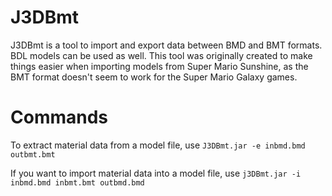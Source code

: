 # J3DBmt
J3DBmt is a tool to import and export data between BMD and BMT formats. BDL models can be used as well. This tool was originally created to make things easier when importing models from Super Mario Sunshine, as the BMT format doesn't seem to work for the Super Mario Galaxy games.

# Commands
To extract material data from a model file, use
```J3DBmt.jar -e inbmd.bmd outbmt.bmt```

If you want to import material data into a model file, use
```j3DBmt.jar -i inbmd.bmd inbmt.bmt outbmd.bmd```
